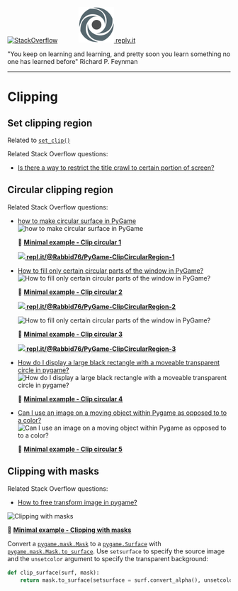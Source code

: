[![StackOverflow](https://stackexchange.com/users/flair/7322082.png)](https://stackoverflow.com/users/5577765/rabbid76?tab=profile) &nbsp;&nbsp;&nbsp;&nbsp;&nbsp;&nbsp;&nbsp;&nbsp;&nbsp;&nbsp; [![reply.it](../../resource/logo/Repl_it_logo_80.png) reply.it](https://repl.it/repls/folder/PyGame%20Examples)

"You keep on learning and learning, and pretty soon you learn something no one has learned before"
Richard P. Feynman

---

# Clipping

## Set clipping region

Related to [`set_clip()`](https://www.pygame.org/docs/ref/surface.html#pygame.Surface.set_clip)

Related Stack Overflow questions:

- [Is there a way to restrict the title crawl to certain portion of screen?](https://stackoverflow.com/questions/60508313/is-there-a-way-to-restrict-the-title-crawl-to-certain-portion-of-screen)

## Circular clipping region

Related Stack Overflow questions:

- [how to make circular surface in PyGame](https://stackoverflow.com/questions/64075338/how-to-make-circular-surface-in-pygame/64075812#64075812)  
  ![how to make circular surface in PyGame](https://i.stack.imgur.com/koG1J.png)

  :scroll: **[Minimal example - Clip circular 1](../../examples/minimal_examples/pygame_minimal_clip_circular_1.py)**

  **[![](https://i.stack.imgur.com/5jD0C.png) repl.it/@Rabbid76/PyGame-ClipCircularRegion-1](https://replit.com/@Rabbid76/PyGame-ClipCircularRegion-1#main.py)**

- [How to fill only certain circular parts of the window in PyGame?](https://stackoverflow.com/questions/61657481/how-to-fill-only-certain-circular-parts-of-the-window-in-pygame/61658124#61658124/61658124#61658124)  
  ![How to fill only certain circular parts of the window in PyGame?](https://i.stack.imgur.com/pbiAC.gif)
  
  :scroll: **[Minimal example - Clip circular 2](../../examples/minimal_examples/pygame_minimal_clip_circular_2.py)**

  **[![](https://i.stack.imgur.com/5jD0C.png) repl.it/@Rabbid76/PyGame-ClipCircularRegion-2](https://replit.com/@Rabbid76/PyGame-ClipCircularRegion-2#main.py)**

  ![How to fill only certain circular parts of the window in PyGame?](https://i.stack.imgur.com/Pt2IY.gif)

  :scroll: **[Minimal example - Clip circular 3](../../examples/minimal_examples/pygame_minimal_clip_circular_3.py)**

  **[![](https://i.stack.imgur.com/5jD0C.png) repl.it/@Rabbid76/PyGame-ClipCircularRegion-3](https://replit.com/@Rabbid76/PyGame-ClipCircularRegion-3#main.py)**

- [How do I display a large black rectangle with a moveable transparent circle in pygame?](https://stackoverflow.com/questions/57393670/how-do-i-display-a-large-black-rectangle-with-a-moveable-transparent-circle-in-p/57612836#57612836)  
  ![How do I display a large black rectangle with a moveable transparent circle in pygame?](https://i.stack.imgur.com/JLkq4.gif)

  :scroll: **[Minimal example - Clip circular 4](../../examples/minimal_examples/pygame_minimal_clip_circular_4.py)**

- [Can I use an image on a moving object within Pygame as opposed to to a color?](https://stackoverflow.com/questions/65851274/can-i-use-an-image-on-a-moving-object-within-pygame-as-opposed-to-to-a-color/65851431#65851431)  
  ![Can I use an image on a moving object within Pygame as opposed to to a color?](https://i.stack.imgur.com/kIAeK.gif)  

  :scroll: **[Minimal example - Clip circular 5](../../examples/minimal_examples/pygame_minimal_clip_circular_5.py)**

## Clipping with masks

Related Stack Overflow questions:

- [How to free transform image in pygame?](https://stackoverflow.com/questions/69271298/how-to-free-transform-image-in-pygame/69272398#69272398)

![Clipping with masks](https://i.stack.imgur.com/RYXm0.png)

:scroll: **[Minimal example - Clipping with masks](../../examples/minimal_examples/pygame_minimal_clip_mask.py)**

Convert a [`pygame.mask.Mask`](https://www.pygame.org/docs/ref/mask.html#pygame.mask.Mask) to a [`pygame.Surface`](https://www.pygame.org/docs/ref/surface.html) with [`pygame.mask.Mask.to_surface`](https://www.pygame.org/docs/ref/mask.html#pygame.mask.Mask.to_surface). Use `setsurface` to specify the source image and the `unsetcolor` argument to specify the transparent background:

```py
def clip_surface(surf, mask):
    return mask.to_surface(setsurface = surf.convert_alpha(), unsetcolor = (0, 0, 0, 0))
```
